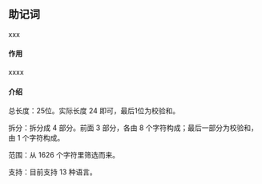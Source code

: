 ## 助记词

xxx

#### 作用

xxxx

#### 介绍

总长度：25位。实际长度 24 即可，最后1位为校验和。

拆分：拆分成 4 部分。前面 3 部分，各由 8 个字符构成；最后一部分为校验和，由 1 个字符构成。

范围：从 1626 个字符里筛选而来。

支持：目前支持 13 种语言。

